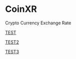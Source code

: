# CoinXR

Crypto Currency Exchange Rate

[TEST](https://google.com/)

<a href="https://google.com/" target="_blank">TEST2</a>

<a href="https://google.com/" onclick="return ! window.open(this.href);">TEST3</a>
